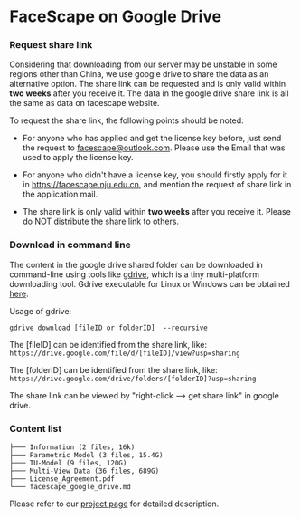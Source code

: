# FaceScape on Google Drive

### Request share link

Considering that downloading from our server may be unstable in some regions other than China, we use google drive to share the data as an alternative option. The share link can be requested and is only valid within **two weeks** after you receive it. The data in the google drive share link is all the same as data on facescape website.

To request the share link, the following points should be noted:

* For anyone who has applied and get the license key before, just send the request to facescape@outlook.com. Please use the Email that was used to apply the license key.

* For anyone who didn't have a license key, you should firstly apply for it in https://facescape.nju.edu.cn, and mention the request of share link in the application mail.

* The share link is only valid within **two weeks** after you receive it.  Please do NOT distribute the share link to others. 


### Download in command line

The content in the google drive shared folder can be downloaded in command-line using tools like [gdrive](https://github.com/prasmussen/gdrive), which is a tiny multi-platform downloading tool.  Gdrive executable for Linux or Windows can be obtained [here](https://github.com/prasmussen/gdrive/releases/tag/2.1.1).

Usage of gdrive:
```
gdrive download [fileID or folderID]  --recursive
```

The [fileID] can be identified from the share link, like:
`https://drive.google.com/file/d/[fileID]/view?usp=sharing`

The [folderID] can be identified from the share link, like:
`https://drive.google.com/drive/folders/[folderID]?usp=sharing`

The share link can be viewed by "right-click --> get share link" in google drive.

### Content list
```
├─── Information (2 files, 16k)
├─── Parametric Model (3 files, 15.4G)
├─── TU-Model (9 files, 120G)
├─── Multi-View Data (36 files, 689G)
├─── License_Agreement.pdf
└─── facescape_google_drive.md
```
Please refer to our [project page](https://github.com/zhuhao-nju/facescape) for detailed description.


